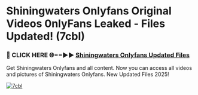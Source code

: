 # Shiningwaters Onlyfans Original Videos 0nlyFans Leaked - Files Updated! (7cbl)

<h3>🔴 CLICK HERE 🌐==►► <a href="https://tinyurl.com/ehrbuxhb" rel="nofollow">Shiningwaters Onlyfans Updated Files</a></h3>

Get Shiningwaters Onlyfans and all content. Now you can access all videos and pictures of Shiningwaters Onlyfans. New Updated Files 2025!

[![7cbl](https://i.imgur.com/lVYEuWS.gif)](https://tinyurl.com/ehrbuxhb)
